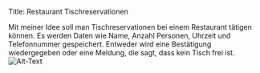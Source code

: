 Title: Restaurant Tischreservationen </p>
Mit meiner Idee soll man Tischreservationen bei einem Restaurant tätigen können.
Es werden Daten wie Name, Anzahl Personen, Uhrzeit und Telefonnummer gespeichert. 
Entweder wird eine Bestätigung wiedergegeben oder eine Meldung, die sagt, dass kein Tisch frei ist.
![Alt-Text](Programming/PRO2/Ablaufdiagramm.png)